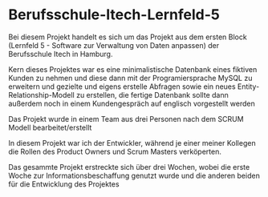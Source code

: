 # Berufsschule-Itech-Lernfeld-5

Bei diesem Projekt handelt es sich um das Projekt aus dem ersten Block (Lernfeld 5 - Software zur Verwaltung von Daten anpassen) der Berufsschule Itech in Hamburg.

Kern dieses Projektes war es eine minimalistische Datenbank eines fiktiven Kunden zu nehmen und diese dann mit der Programiersprache MySQL zu erweitern und gezielte und eigens erstelle Abfragen sowie ein neues Entity-Relationship-Modell zu erstellen, die fertige Datenbank sollte dann außerdem noch in einem Kundengespräch auf englisch vorgestellt werden 

Das Projekt wurde in einem Team aus drei Personen nach dem SCRUM Modell bearbeitet/erstellt 

In diesem Projekt war ich der Entwickler, während je einer meiner Kollegen die Rollen des Product Owners und Scrum Masters verköperten.

Das gesammte Projekt erstreckte sich über drei Wochen, wobei die erste Woche zur Informationsbeschaffung genutzt wurde und die anderen beiden für die Entwicklung des Projektes 
